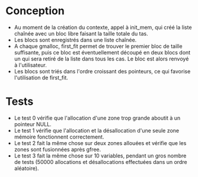 Conception
==========

- Au moment de la création du contexte, appel à init_mem, qui créé la
liste chaînée avec un bloc libre faisant la taille totale du tas.
- Les blocs sont enregistrés dans une liste chaînée.
- A chaque gmalloc, first_fit permet de trouver le premier bloc de
taille suffisante, puis ce bloc est éventuellement découpé en deux blocs
dont un qui sera retiré de la liste dans tous les cas. Le bloc est alors
renvoyé à l'utilisateur.
- Les blocs sont triés dans l'ordre croissant des pointeurs, ce qui
favorise l'utilisation de first_fit.

Tests
=====

- Le test 0 vérifie que l'allocation d'une zone trop grande aboutit à un
pointeur NULL.
- Le test 1 vérifie que l'allocation et la désallocation d'une seule
zone mémoire fonctionnent correctement.
- Le test 2 fait la même chose sur deux zones allouées et vérifie que
les zones sont fusionnées après gfree.
- Le test 3 fait la même chose sur 10 variables, pendant un gros nombre
de tests (50000 allocations et désallocations effectuées dans un ordre
aléatoire).

